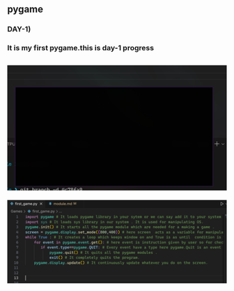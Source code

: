 ## pygame

### DAY-1) 

### It is my first pygame.this is day-1 progress

![Output](image.png)
---
![Main code](image-1.png)
